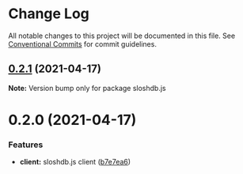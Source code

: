 # Change Log

All notable changes to this project will be documented in this file.
See [Conventional Commits](https://conventionalcommits.org) for commit guidelines.

## [0.2.1](https://github.com/oadpoaw/sloshdb/compare/v0.2.0...v0.2.1) (2021-04-17)

**Note:** Version bump only for package sloshdb.js





# 0.2.0 (2021-04-17)


### Features

* **client:** sloshdb.js client ([b7e7ea6](https://github.com/oadpoaw/sloshdb/commit/b7e7ea6ed725983ee77fa311bf54f2143fdfa1ea))
